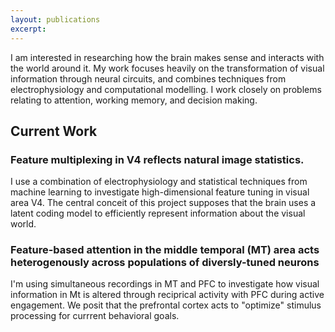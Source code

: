 ```yaml
---
layout: publications
excerpt: 
---
```


I am interested in researching how the brain makes sense and interacts with the world around it. My work focuses heavily on the transformation of visual information through neural circuits, and combines techniques from electrophysiology and computational modelling. I work closely on problems relating to attention, working memory, and decision making.

## Current Work
### Feature multiplexing in V4 reflects natural image statistics. 
I use a combination of electrophysiology and statistical techniques from machine learning to investigate high-dimensional feature tuning in visual area V4. The central conceit of this project supposes that the brain uses a latent coding model to efficiently represent information about the visual world.

### Feature-based attention in the middle temporal (MT) area acts heterogenously across populations of diversly-tuned neurons
I'm using simultaneous recordings in MT and PFC to investigate how visual information in Mt is altered through reciprical activity with PFC during active engagement. We posit that the prefrontal cortex acts to "optimize" stimulus processing for currrent behavioral goals.


  
